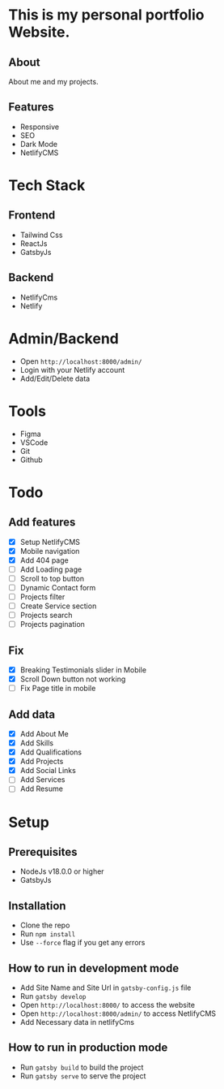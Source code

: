 # This is my personal portfolio Website.

## About

About me and my projects.

## Features

- Responsive
- SEO
- Dark Mode
- NetlifyCMS

# Tech Stack

## Frontend

- Tailwind Css
- ReactJs
- GatsbyJs

## Backend

- NetlifyCms
- Netlify

# Admin/Backend

- Open `http://localhost:8000/admin/`
- Login with your Netlify account
- Add/Edit/Delete data

# Tools

- Figma
- VSCode
- Git
- Github

# Todo

## Add features

- [x] Setup NetlifyCMS
- [x] Mobile navigation
- [x] Add 404 page
- [ ] Add Loading page
- [ ] Scroll to top button
- [ ] Dynamic Contact form
- [ ] Projects filter
- [ ] Create Service section
- [ ] Projects search
- [ ] Projects pagination

## Fix

- [x] Breaking Testimonials slider in Mobile
- [x] Scroll Down button not working
- [ ] Fix Page title in mobile

## Add data

- [x] Add About Me
- [x] Add Skills
- [x] Add Qualifications
- [x] Add Projects
- [x] Add Social Links
- [ ] Add Services
- [ ] Add Resume

# Setup

## Prerequisites

- NodeJs v18.0.0 or higher
- GatsbyJs

## Installation

- Clone the repo
- Run `npm install`
- Use `--force` flag if you get any errors

## How to run in development mode

- Add Site Name and Site Url in `gatsby-config.js` file
- Run `gatsby develop`
- Open `http://localhost:8000/` to access the website
- Open `http://localhost:8000/admin/` to access NetlifyCMS
- Add Necessary data in netlifyCms

## How to run in production mode

- Run `gatsby build` to build the project
- Run `gatsby serve` to serve the project
